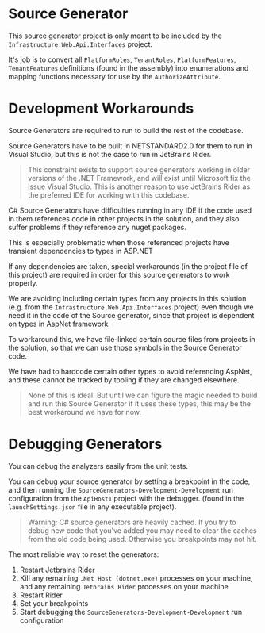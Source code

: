 # Source Generator

This source generator project is only meant to be included by the `Infrastructure.Web.Api.Interfaces` project.

It's job is to convert all `PlatformRoles`, `TenantRoles`, `PlatformFeatures`, `TenantFeatures` definitions (found in the assembly) into enumerations and mapping functions necessary for use by the `AuthorizeAttribute`.

# Development Workarounds

Source Generators are required to run to build the rest of the codebase.

Source Generators have to be built in NETSTANDARD2.0 for them to run in Visual Studio, but this is not the case to run in JetBrains Rider.
> This constraint exists to support source generators working in older versions of the .NET Framework, and will exist until Microsoft fix the issue Visual Studio. This is another reason to use JetBrains Rider as the preferred IDE for working with this codebase.

C# Source Generators have difficulties running in any IDE if the code used in them references code in other projects in the solution, and they also suffer problems if they reference any nuget packages.

This is especially problematic when those referenced projects have transient dependencies to types in ASP.NET

If any dependencies are taken, special workarounds (in the project file of this project) are required in order for this source generators to work properly.

We are avoiding including certain types from any projects in this solution (e.g. from the `Infrastructure.Web.Api.Interfaces` project) even though we need it in the code of the Source generator, since that project is dependent on types in AspNet framework.

To workaround this, we have file-linked certain source files from projects in the solution, so that we can use those symbols in the Source Generator code.

We have had to hardcode certain other types to avoid referencing AspNet, and these cannot be tracked by tooling if they are changed elsewhere.

> None of this is ideal. But until we can figure the magic needed to build and run this Source Generator if it uses these types, this may be the best workaround we have for now.

# Debugging Generators

You can debug the analyzers easily from the unit tests.

You can debug your source generator by setting a breakpoint in the code, and then running the `SourceGenerators-Development-Development` run configuration from the `ApiHost1` project with the debugger. (found in the `launchSettings.json` file in any executable project).


> Warning: C# source generators are heavily cached. If you try to debug new code that you've added you may need to clear the caches from the old code being used. Otherwise you breakpoints may not hit.

The most reliable way to reset the generators:

1. Restart Jetbrains Rider
2. Kill any remaining `.Net Host (dotnet.exe)` processes on your machine, and any remaining `Jetbrains Rider` processes on your machine
3. Restart Rider
4. Set your breakpoints
5. Start debugging the `SourceGenerators-Development-Development` run configuration